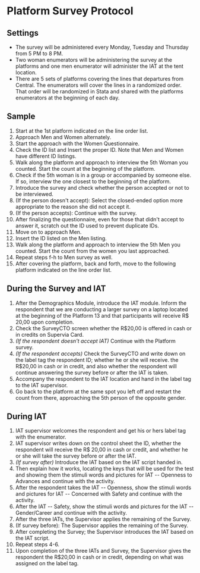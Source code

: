 # Platform Survey Protocol

## Settings
- The survey will be administered every Monday, Tuesday and Thursday from 5 PM to 8 PM.
- Two woman enumerators will be administering the survey at the platforms and one men enumerator will administer the IAT at the tent location.
- There are 5 sets of platforms covering the lines that departures from Central. The enumerators will cover the lines in a randomized order. That order will be randomized in Stata
and shared with the platforms enumerators at the beginning of each day.

## Sample
1. Start at the 1st platform indicated on the line order list.
2. Approach Men and Women alternately.
3. Start the approach with the Women Questionnaire.
4. Check the ID list and Insert the proper ID. Note that Men and Women have different ID listings.
5. Walk along the platform and approach to interview the 5th Woman you counted. Start the count at the beginning of the platform.
6. Check if the 5th woman is in a group or accompanied by someone else. If so, interview the one closest to the beginning of the platform.
7. Introduce the survey and check whether the person accepted or not to be interviewed.
8. (If the person doesn't accept): Select the closed-ended option more appropriate to the reason she did not accept it.
9. (If the person accepts): Continue with the survey.
10. After finalizing the questionnaire, even for those that didn't accept to answer it, scratch out the ID used to prevent duplicate IDs.
11. Move on to approach Men.
12. Insert the ID listed on the Men listing.
13. Walk along the platform and approach to interview the 5th Men you counted. Start the count from the women you last approached.
14. Repeat steps f-h to Men survey as well.
15. After covering the platform, back and forth, move to the following platform indicated on the line order list.

## During the Survey and IAT
1. After the Demographics Module, introduce the IAT module. Inform the respondent that we are conducting a larger survey on a laptop located at the beginning of the Platform 13
and that participants will receive R$ 20,00 upon completion.
2. Check the SurveyCTO screen whether the R$20,00 is offered in cash or in credits on Supervia Card.
3. _(If the respondent doesn't accept IAT)_ Continue with the Platform survey.
4. _(If the respondent accepts)_ Check the SurveyCTO and write down on the label tag the respondent ID; whether he or she will receive. the R$20,00 in cash or in credit, and also whether the respondent will continue answering the survey before or after the IAT is taken.
5.  Accompany the respondent to the IAT location and hand in the label tag to the IAT supervisor.
6. Go back to the platform at the same spot you left off and restart the count from there, approaching the 5th person of the opposite gender.

## During IAT
1. IAT supervisor welcomes the respondent and get his or hers label tag with the enumerator.
2. IAT supervisor writes down on the control sheet the ID, whether the respondent will receive the R$ 20,00 in cash or credit, and whether he or she will take the survey before or after the IAT.
3. _(If survey after)_ Introduce the IAT based on the IAT script handed in.
4. Then explain how it works, locating the keys that will be used for the test and showing them the stimuli words and pictures for IAT -- Openness to Advances and continue with the activity.
5. After the respondent takes the IAT -- Openness, show the stimuli words and pictures for IAT -- Concerned with Safety and continue with the activity.
6. After the IAT -- Safety, show the stimuli words and pictures for the IAT -- Gender/Career and continue with the activity.
7. After the three IATs, the Supervisor applies the remaining of the Survey.
8. (If survey before): The Supervisor applies the remaining of the Survey.
9. After completing the Survey; the Supervisor introduces the IAT based on the IAT script.
10. Repeat steps 4-6.
11. Upon completion of the three IATs and Survey, the Supervisor gives the respondent the R$20,00 in cash or in credit, depending on what was assigned on the label tag.
